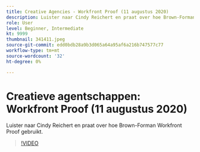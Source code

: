 ```yaml
---
title: Creative Agencies - Workfront Proof (11 augustus 2020)
description: Luister naar Cindy Reichert en praat over hoe Brown-Forman Workfront Proof gebruikt.
role: User
level: Beginner, Intermediate
kt: 9999
thumbnail: 341411.jpeg
source-git-commit: edd0bdb28a9b3d065a64a95af6a216b747577c77
workflow-type: tm+mt
source-wordcount: '32'
ht-degree: 0%

---
```


# Creatieve agentschappen: Workfront Proof (11 augustus 2020)

Luister naar Cindy Reichert en praat over hoe Brown-Forman Workfront Proof gebruikt.

>[!VIDEO](https://video.tv.adobe.com/v/341411/?quality=12&learn=on)
